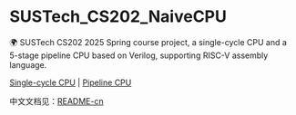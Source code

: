 # SUSTech_CS202_NaiveCPU
🌍 SUSTech CS202 2025 Spring course project, a single-cycle CPU and a 5-stage pipeline CPU based on Verilog, supporting RISC-V assembly language.

[Single-cycle CPU](Design_Source) | [Pipeline CPU](pipeline_CPU/Design_Source)

中文文档见：[README-cn](Doc/README.md)